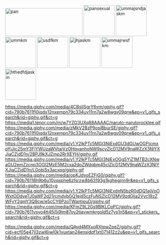 </picture>
 <source media="(prefers-color-scheme: dark)" srcset="https://media.giphy.com/media/TleRuyuLGvYpD6N7W5/giphy.gif?cid=790b7611vn1dh5mc5b4upx013fx93ttca3w3rqvenack67z7&ep=v1_gifs_search&rid=giphy.gif&ct=g" width="250" height="90"/>
 <source media="(prefers-color-scheme: light)" srcset="https://media.giphy.com/media/TleRuyuLGvYpD6N7W5/giphy.gif?cid=790b7611vn1dh5mc5b4upx013fx93ttca3w3rqvenack67z7&ep=v1_gifs_search&rid=giphy.gif&ct=g" width="250" height="90"/>
 <img alt="pan" src="https://media.giphy.com/media/TleRuyuLGvYpD6N7W5/giphy.gif?cid=790b7611vn1dh5mc5b4upx013fx93ttca3w3rqvenack67z7&ep=v1_gifs_search&rid=giphy.gif&ct=g" width="250" height="90"/>
</picture>
</picture>
 <source media="(prefers-color-scheme: dark)" srcset="https://media.giphy.com/media/PDVJjnUZqIJ0I/giphy.gif?cid=ecf05e4741j6iv1ant5gr70f3xmkeh6sw7t2eiq1q17pjp88&ep=v1_gifs_search&rid=giphy.gif&ct=g" width="100" height="100"/>
 <source media="(prefers-color-scheme: light)" srcset="https://media.giphy.com/media/PDVJjnUZqIJ0I/giphy.gif?cid=ecf05e4741j6iv1ant5gr70f3xmkeh6sw7t2eiq1q17pjp88&ep=v1_gifs_search&rid=giphy.gif&ct=g" width="100" height="100"/>
 <img alt="pansexual" src="https://media.giphy.com/media/PDVJjnUZqIJ0I/giphy.gif?cid=ecf05e4741j6iv1ant5gr70f3xmkeh6sw7t2eiq1q17pjp88&ep=v1_gifs_search&rid=giphy.gif&ct=g" width="100" height="100"/>
</picture></picture>
 <source media="(prefers-color-scheme: dark)" srcset="https://media.giphy.com/media/v1.Y2lkPTc5MGI3NjExZmwwaXFkeDEybnhlbXBuNzljMzM0dXYxMXJuN2Eydzh3Z3YwOXFydyZlcD12MV9naWZzX3NlYXJjaCZjdD1n/pQcmDMICZNyfSjpVqr/giphy.gif" width="200" height="100"/>
 <source media="(prefers-color-scheme: light)" srcset="https://media.giphy.com/media/v1.Y2lkPTc5MGI3NjExZmwwaXFkeDEybnhlbXBuNzljMzM0dXYxMXJuN2Eydzh3Z3YwOXFydyZlcD12MV9naWZzX3NlYXJjaCZjdD1n/pQcmDMICZNyfSjpVqr/giphy.gif" width="100" height="100"/>
 <img alt="ummajsndjaskm" src="https://media.giphy.com/media/v1.Y2lkPTc5MGI3NjExZmwwaXFkeDEybnhlbXBuNzljMzM0dXYxMXJuN2Eydzh3Z3YwOXFydyZlcD12MV9naWZzX3NlYXJjaCZjdD1n/pQcmDMICZNyfSjpVqr/giphy.gif" width="100" height="100"/>
</picture></picture>
 <source media="(prefers-color-scheme: dark)" srcset="https://media.giphy.com/media/v1.Y2lkPTc5MGI3NjExOGg5YjZ1MTB2cXNwaGU2emZzcnp3OGI2MzE5M2cxa2doZWdqbm45ciZlcD12MV9naWZzX3NlYXJjaCZjdD1n/11oDKZzPaNl2mY/giphy.gif" width="100" height="100"/>
 <source media="(prefers-color-scheme: light)" srcset="https://media.giphy.com/media/v1.Y2lkPTc5MGI3NjExOGg5YjZ1MTB2cXNwaGU2emZzcnp3OGI2MzE5M2cxa2doZWdqbm45ciZlcD12MV9naWZzX3NlYXJjaCZjdD1n/11oDKZzPaNl2mY/giphy.gif" width="100" height="100"/>
 <img alt="ummkm" src="https://media.giphy.com/media/v1.Y2lkPTc5MGI3NjExOGg5YjZ1MTB2cXNwaGU2emZzcnp3OGI2MzE5M2cxa2doZWdqbm45ciZlcD12MV9naWZzX3NlYXJjaCZjdD1n/11oDKZzPaNl2mY/giphy.gif"width="100" height="100"/>
</picture></picture>
 <source media="(prefers-color-scheme: dark)" srcset="https://media.giphy.com/media/v1.Y2lkPTc5MGI3NjExN2pnMXhka2RiamdheGdpMjMwajJwbWc3cHlrajFyZnB4dHR2YnNweSZlcD12MV9naWZzX3NlYXJjaCZjdD1n/1wqYonEBtues7jlngs/giphy.gif" width="100" height="100">
 <source media="(prefers-color-scheme: light)" srcset="https://media.giphy.com/media/v1.Y2lkPTc5MGI3NjExN2pnMXhka2RiamdheGdpMjMwajJwbWc3cHlrajFyZnB4dHR2YnNweSZlcD12MV9naWZzX3NlYXJjaCZjdD1n/1wqYonEBtues7jlngs/giphy.gif" width="100" height="100">
 <img alt="usdfkm" src="https://media.giphy.com/media/v1.Y2lkPTc5MGI3NjExN2pnMXhka2RiamdheGdpMjMwajJwbWc3cHlrajFyZnB4dHR2YnNweSZlcD12MV9naWZzX3NlYXJjaCZjdD1n/1wqYonEBtues7jlngs/giphy.gif" width="100" height="100">
</picture>
</picture>
 <source media="(prefers-color-scheme: dark)" srcset="https://media.giphy.com/media/r4IIO7ILVn4zPgKLeV/giphy.gif?cid=790b7611vn1dh5mc5b4upx013fx93ttca3w3rqvenack67z7&ep=v1_gifs_search&rid=giphy.gif&ct=g" width="100" height="100">
 <source media="(prefers-color-scheme: light)" srcset="https://media.giphy.com/media/r4IIO7ILVn4zPgKLeV/giphy.gif?cid=790b7611vn1dh5mc5b4upx013fx93ttca3w3rqvenack67z7&ep=v1_gifs_search&rid=giphy.gif&ct=g" width="100" height="100">
 <img alt="jhjaskm" src="https://media.giphy.com/media/r4IIO7ILVn4zPgKLeV/giphy.gif?cid=790b7611vn1dh5mc5b4upx013fx93ttca3w3rqvenack67z7&ep=v1_gifs_search&rid=giphy.gif&ct=g" width="100" height="100">
</picture>
</picture>
 <source media="(prefers-color-scheme: dark)" srcset="https://media.giphy.com/media/v1.Y2lkPTc5MGI3NjExdGU3dGUwOGFtcmxpYjJjc25mY3FjYWUzaWVtajVzOHpvanhoNW9scyZlcD12MV9naWZzX3NlYXJjaCZjdD1n/mKbl77Un4I8j6aROOT/giphy.gif" width="100" height="100">
 <source media="(prefers-color-scheme: light)" srcset="https://media.giphy.com/media/v1.Y2lkPTc5MGI3NjExdGU3dGUwOGFtcmxpYjJjc25mY3FjYWUzaWVtajVzOHpvanhoNW9scyZlcD12MV9naWZzX3NlYXJjaCZjdD1n/mKbl77Un4I8j6aROOT/giphy.gif" width="100" height="100">
 <img alt="ummajrwsfkm" src="https://media.giphy.com/media/v1.Y2lkPTc5MGI3NjExdGU3dGUwOGFtcmxpYjJjc25mY3FjYWUzaWVtajVzOHpvanhoNW9scyZlcD12MV9naWZzX3NlYXJjaCZjdD1n/mKbl77Un4I8j6aROOT/giphy.gif" width="100" height="100">
</picture>
</picture>
 <source media="(prefers-color-scheme: dark)" srcset="https://media1.tenor.com/m/KSLMmhC5WG4AAAAd/rock-lee-gaara.gif" width="100" height="100">
 <source media="(prefers-color-scheme: light)" srcset="https://media1.tenor.com/m/KSLMmhC5WG4AAAAd/rock-lee-gaara.gif" width="100" height="100">
 <img alt="hthedfdjaskm" src="https://media1.tenor.com/m/KSLMmhC5WG4AAAAd/rock-lee-gaara.gif" width="100" height="100">
</picture>



https://media.giphy.com/media/4CBslISgrY6vm/giphy.gif?cid=790b7611fl0iqdx12nxempn79c334uv11rn7a2w8wgv09qrw&ep=v1_gifs_search&rid=giphy.gif&ct=g
https://media1.tenor.com/m/w7YZO3UXq88AAAAC/naruto-narutorocklee.gif
https://media.giphy.com/media/zMkV2BzP9osjBburSE/giphy.gif?cid=790b7611fl0iqdx12nxempn79c334uv11rn7a2w8wgv09qrw&ep=v1_gifs_search&rid=giphy.gif&ct=g
https://media.giphy.com/media/v1.Y2lkPTc5MGI3NjExdGU3dGUwOGFtcmxpYjJjc25mY3FjYWUzaWVtajVzOHpvanhoNW9scyZlcD12MV9naWZzX3NlYXJjaCZjdD1n/2BPJ9kXJZmp2RrXEYH/giphy.gif
https://media.giphy.com/media/v1.Y2lkPTc5MGI3NjExOGg5YjZ1MTB2cXNwaGU2emZzcnp3OGI2MzE5M2cxa2doZWdqbm45ciZlcD12MV9naWZzX3NlYXJjaCZjdD1n/LGobjSx3acxqg/giphy.gif
https://media.giphy.com/media/opKJdyoEZFjG0/giphy.gif?cid=790b76118h9b6u10vqsphe6zfsrzw8b63193g1kghegjnn9r&ep=v1_gifs_search&rid=giphy.gif&ct=g
https://media.giphy.com/media/v1.Y2lkPTc5MGI3NjExdnN5bzR0dDQ1ajVpOWxtODdveTJ0aWF2d21rcmdvbGQ1ejd5czFuNSZlcD12MV9zdGlja2Vyc19zZWFyY2gmY3Q9cw/e5cCY6PzoTWantjpuD/giphy.gif
https://media.giphy.com/media/KFmZ9L2Gs9BlKLCpPC/giphy.gif?cid=790b7611vsyo4tt45j5i9lm87oy2tiavwmkrgold5z7ys1n5&ep=v1_stickers_search&rid=giphy.gif&ct=s

https://media.giphy.com/media/QAvd4MXxoRXtpwZpeZ/giphy.gif?cid=ecf05e47jl3zwl6iwl0k1vuxtan24ensjdqf1xt071412z2u&ep=v1_gifs_search&rid=giphy.gif&ct=g
